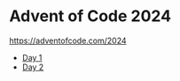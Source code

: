 # Advent of Code 2024

https://adventofcode.com/2024

* [Day 1](src/AdventOfCode2024.Day01/README.md)
* [Day 2](src/AdventOfCode2024.Day02/README.md)
